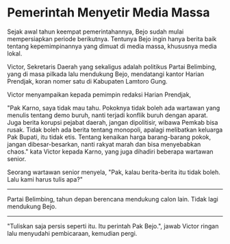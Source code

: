 # Pemerintah Menyetir Media Massa



Sejak awal tahun keempat pemerintahannya, Bejo sudah mulai mempersiapkan periode berikutnya. Tentunya Bejo ingin hanya berita baik tentang kepemimpinannya yang dimuat di media massa, khususnya media lokal.

Victor, Sekretaris Daerah yang sekaligus adalah politikus Partai Belimbing, yang di masa pilkada lalu mendukung Bejo, mendatangi kantor Harian Prendjak, koran nomer satu di Kabupaten Lamtoro Gung.

Victor menyampaikan kepada pemimpin redaksi Harian Prendjak,

"Pak Karno, saya tidak mau tahu. Pokoknya tidak boleh ada wartawan yang menulis tentang demo buruh, nanti terjadi konflik buruh dengan aparat. Juga berita korupsi pejabat daerah, jangan dipolitisir, wibawa Pemkab bisa rusak. Tidak boleh ada berita tentang monopoli, apalagi melibatkan keluarga Pak Bupati, itu tidak etis. Tentang kenaikan harga barang-barang pokok, jangan dibesar-besarkan, nanti rakyat marah dan bisa menyebabkan chaos." kata Victor kepada Karno, yang juga dihadiri beberapa wartawan senior.

Seorang wartawan senior menyela, "Pak, kalau berita-berita itu tidak boleh. Lalu kami harus tulis apa?"

***

Partai Belimbing, tahun depan berencana mendukung calon lain. Tidak lagi mendukung Bejo.

***

"Tuliskan saja persis seperti itu. Itu perintah Pak Bejo.", jawab Victor ringan lalu menyudahi pembicaraan, kemudian pergi.